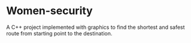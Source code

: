 # Women-security
A C++ project implemented with graphics to find the shortest and safest route from starting point to the destination.
